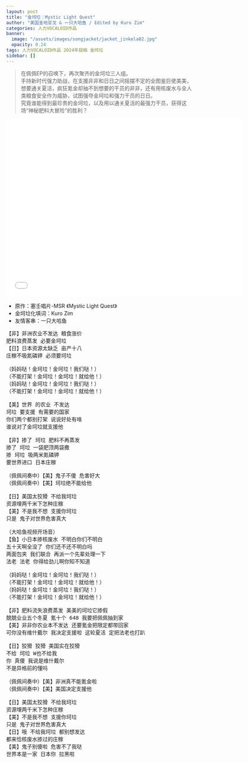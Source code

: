 ```yaml
---
layout: post
title: "金坷垃：Mystic Light Quest"
author: "美国圣地亚戈 & 一只大哈鱼 / Edited by Kuro Zim"
categories: 人力VOCALOID作品
banner: 
  image: "/assets/images/songjacket/jacket_jinkela02.jpg"
  opacity: 0.24
tags: 人力VOCALOID作品 2024年投稿 金坷垃
sidebar: []
---
```


> 在佩佩EP的召唤下，再次聚齐的金坷垃三人组。<br>手持新时代强力助战，在支援非非和日日之间摇摆不定的全图鉴巨佬美美，想要通关夏活，疯狂氪金却抽不到想要的干员的非非，还有用核废水与全人类粮食安全作为威胁，试图强夺金坷垃和强力干员的日日。<br>究竟谁能得到最珍贵的金坷垃，以及用以通关夏活的最强力干员，获得这场“神秘肥料大冒险”的胜利？

<iframe src="//player.bilibili.com/player.html?bvid=BV1MVveedEK9" width="640" height="480" frameborder="0" scrolling="no" allowfullscreen></iframe>

* 原作：塞壬唱片-MSR 《Mystic Light Quest》
* 金坷垃化填词：Kuro Zim
* 友情客串：一只大哈鱼

<pre>
【非】非洲农业不发达 粮食涨价
肥料浪费蒸发 必要金坷垃
【日】日本资源太缺乏 亩产十八
庄稼不吸氮磷钾 必须要坷垃

（妈妈哒！金坷垃！金坷垃！我们哒！）
（不能打架！金坷垃！金坷垃！就给他！）
（妈妈哒！金坷垃！金坷垃！我们哒！）
（不能打架！金坷垃！金坷垃！就给他！）

【美】世界 的农业 不发达
坷垃 要支援 有需要的国家
你们两个都别打架 说说好处有啥
谁说对了金坷垃就支援他

【非】掺了 坷垃 肥料不再蒸发
掺了 坷垃 一袋肥顶两袋撒
掺 坷垃 吸两米氮磷钾
要世界进口 日本庄稼

（佩佩间奏中）【美】鬼子不傻 危害好大
（佩佩间奏中）【美】坷垃绝不能给他

【日】美国太狡猾 不给我坷垃
资源埋两千米下怎种庄稼
【美】不是我不想 支援你坷垃
只是 鬼子对世界危害真大

（大哈鱼视频开场音）
【鱼】小日本掺核废水 不明白你们不明白
五十天啊全没了 你们还不还不明白吗
两面包夹 我们联合 再派一个先辈处理一下
法老 法老 你得给劲儿啊你知不知道

（妈妈哒！金坷垃！金坷垃！我们哒！）
（不能打架！金坷垃！金坷垃！就给他！）
（妈妈哒！金坷垃！金坷垃！我们哒！）
（不能打架！金坷垃！金坷垃！就给他！）

【非】肥料流失浪费蒸发 美美的坷垃它掺假
兢兢业业五个冬夏 氪十个 648 我要把佩佩抽到家
【美】非非你农业本不发达 还要氪金把限定都带回家
可你没有维什戴尔 我决定支援啦 这轮夏活 定把法老也打趴

【日】狡猾 狡猾 美国实在狡猾
不给 坷垃 W也不给我
你 真傻 我说是维什戴尔
不是异格前的懂吗

（佩佩间奏中）【美】非洲真不能氪金啦
（佩佩间奏中）【美】美国决定支援他

【日】美国太狡猾 不给我坷垃
资源埋两千米下怎种庄稼
【美】不是我不想 支援你坷垃
只是 鬼子对世界危害真大
【日】哦 不给我坷垃 都别想发达
都来恰核废水掺过的庄稼
【美】鬼子别傻啦 危害不了我哒
世界本是一家 日本你 拉黑啦</pre>
